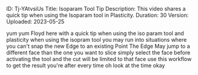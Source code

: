 ID: Tj-YAtvsiUs
Title: Isoparam Tool Tip
Description: This video shares a quick tip when using the Isoparam tool in Plasticity.
Duration: 30
Version: 
Uploaded: 2023-05-25

yum yum Floyd here with a quick tip when
using the iso param tool and plasticity
when using the isopram tool you may run
into situations where you can't snap the
new Edge to an existing Point The Edge
May jump to a different face than the
one you want to slice simply select the
face before activating the tool and the
cut will be limited to that face use
this workflow to get the result you're
after every time oh look at the time
okay
